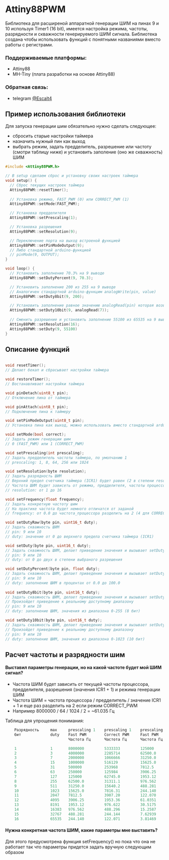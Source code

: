 # Attiny88PWM

Библиотека для расширеной аппаратной генерации ШИМ на пинах 9 и 10 используя Timer1 (16 bit), имеется настройка режима, частоты, разрядности и скважности генерируемого ШИМ сигнала. Библиотека создана чтобы использовать функций с понятными названиями вместо работы с регистрами.

### Поддерживаемые платформы:
- Attiny88
- MH-Tiny (плата разработки на основе Attiny88)
### Обратная связь:
- telegram [@Escalt4](https://t.me/Escalt4)


## Пример использования библиотеки
Для запуска генерации шим обязательно нужно сделать следующее:
- сбросить старые настройки таймера
- назначить нужный пин как выход
- выбрать режим, задать предделитель, разрешение или частоту (смотри таблицу ниже) и установить заполение (оно же скважность) ШИМ

```cpp
#include <Attiny88PWM.h>

// В setup сделаем cброс и установку своих настроек таймера
void setup() {
  // Сброс текущих настроек таймера
  Attiny88PWM::resetTimer();
  
  // Установка режима, FAST_PWM (0) или CORRECT_PWM (1)
  Attiny88PWM::setMode(FAST_PWM);

  // Установка предделителя
  Attiny88PWM::setPrescaling(1);

  // Установка разрешения
  Attiny88PWM::setResolution(9);

  // Переключение порта на выход встроеной функцией
  Attiny88PWM::setPinModeOutput(9);
  // Либо стандартной arduino-функцией
  // pinMode(9, OUTPUT);
}

void loop() {
  // Установить заполнение 70.3% на 9 выводе
  Attiny88PWM::setDutyPercent(9, 70.3);

  // Установить заполнение 200 из 255 на 9 выводе
  // Аналогичен стандартной arduino-функцим analogWrite(pin, value)
  Attiny88PWM::setDuty8bit(9, 200);

  // Установить заполнение равное значению analogRead(pin) которая возвращает от 0 до 1023
  Attiny88PWM::setDuty10bit(9, analogRead(7));
  
  // Сменить разрешение и установить заполнение 55100 из 65535 на 9 выводе  
  Attiny88PWM::setResolution(16);
  Attiny88PWM::setDuty(9, 55100)
}
```

## Описание функций
```cpp

void resetTimer();
// Делает бекап и сбрасывает настройки таймера

void restoreTimer();
// Востанавливает настройки таймера

void pinDetach(uint8_t pin);
// Отключение пина от таймера

void pinAttach(uint8_t pin);
// Подключение пина к таймеру

void setPinModeOutput(uint8_t pin);
// Установка пина как выход, можно использовать вместо стандартной arduino-функцией

void setMode(bool correct);
// Задать режим генерации шим
// 0 (FAST_PWM) или 1 (CORRECT_PWM)

void setPrescaling(int prescaling);
// Задать предделитель частоты таймера, по умолчанию 1
// prescaling: 1, 8, 64, 256 или 1024

void setResolution(byte resolution);
// Задать разрядность ШИМ
// Верхний предел счетчика таймера (ICR1) будет равен (2 в степени resolution) - 1
// Частота ШИМ будет зависеть от режима, предделителя, частоты процессора
// resolution: от 1 до 16

void setFrequency(float frequency);
// Задать конкретную частоту шим 
// На практике частота будет немного отличатся от заданой 
// frequency: от 0.0 до частота_процессора разделить на 2 (4 для CORRECT_PWM)

void setDutyRaw(byte pin, uint16_t duty);
// Задать скважность ШИМ 
// pin: 9 или 10
// duty: значение от 0 до верхнего предела счетчика таймера (ICR1)

void setDuty(byte pin, uint16_t duty);
// Задать скважность ШИМ, делает приведение значения и вызывает setDutyRaw
// pin: 9 или 10
// duty: от 0 до двух в степени выбраного разрешения 

void setDutyPercent(byte pin, float duty);
// Задать скважность ШИМ, делает приведение значения и вызывает setDutyRaw
// pin: 9 или 10
// duty: заполнение ШИМ в процентах от 0.0 до 100.0
   
void setDuty8bit(byte pin, uint16_t duty);
// Задать скважность ШИМ, делает приведение значения и вызывает setDutyRaw
// Произойдет приведение к реальному доступному диапазону
// pin: 9 или 10
// duty: заполнение ШИМ, значения из диапазона 0-255 (8 бит)

void setDuty10bit(byte pin, uint16_t duty);
// Задать скважность ШИМ, делает приведение значения и вызывает setDutyRaw
// Произойдет приведение к реальному доступному диапазону
// pin: 9 или 10
// duty: заполнение ШИМ, значения из диапазона 0-1023 (10 бит)
```

## Расчет частоты и разрядности шим
#### Выставил параметры генерации, но на какой частоте будет мой ШИМ сигнал?
- Частота ШИМ будет зависить от текущей частоты процессора, предделителя, разрешения (значения ICR1 + 1) и режима генерации ШИМ
- Частота ШИМ = частота процессора / предделитель / значение ICR1 + 1 и еще раз разделить на 2 если режим CORRECT_PWM
- Например 8000000 / 64 / 1024 / 2 = ~61.035 Гц

Таблица для упрощения понимания:
```cpp
    Разрядность  	max  	prescaling 1   	prescaling 1   	prescaling 64  	prescaling 64  	prescaling 1024	prescaling 1024
    бит          	duty 	Fast PWM       	Correct PWM    	Fast PWM       	Correct PWM    	Fast PWM
                            Частота Гц     	Частота Гц     	Частота Гц     	Частота Гц     	Частота Гц     	Частота Гц

    1            	1    	8000000        	5333333        	125000        	83333.3        	7812.5         	5208.33
    2            	3    	4000000        	2285714        	62500.0        	35714.2        	3906.25        	2232.14
    3            	7    	2000000        	1066666        	31250.0        	16666.6        	1953.12        	1041.66
    4            	15   	1000000        	516129        	15625.0        	8064.51        	976.562        	504.032
    5            	31   	500000        	253968        	7812.5         	3968.25        	488.281        	248.015
    6            	63   	250000        	125984        	3906.25        	1968.50        	244.140        	123.031
    7            	127  	125000        	62745.0        	1953.12        	980.392        	122.070        	61.2745
    8            	255  	62500.0        	31311.1        	976.562        	489.236        	61.0351        	30.5772
    9            	511  	31250.0        	15640.2        	488.281        	244.379        	30.5175        	15.2737
    10           	1023 	15625.0        	7816.31        	244.140        	122.129        	15.2587        	7.63312
    11           	2047 	7812.5         	3907.20        	122.070        	61.0500        	7.62939        	3.81562
    12           	4095 	3906.25        	1953.36        	61.0351        	30.5213        	3.81469        	1.90758
    13           	8191 	1953.12        	976.622        	30.5175        	15.2597        	1.90734        	0.95373
    14           	16383	976.562        	488.296        	15.2587        	7.62962        	0.95367        	0.47685
    15           	32767	488.281        	244.144        	7.62939        	3.81475        	0.47683        	0.23842
    16           	65535	244.140        	122.071        	3.81469        	1.90736        	0.23841        	0.11921
```
#### Нужна конкретная частота ШИМ, какие параметры мне выставить?
Для этого предусмотрена функция setFrequency() но пока что она не работает так что параметры придется задать вручную следующим образом
    
